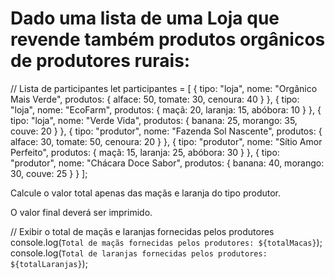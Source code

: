 # Dado uma lista de uma Loja que revende também produtos orgânicos de produtores rurais:

// Lista de participantes 
let participantes = [ { tipo: "loja", nome: "Orgânico Mais Verde", produtos: { alface: 50, tomate: 30, cenoura: 40 } }, { tipo: "loja", nome: "EcoFarm", produtos: { maçã: 20, laranja: 15, abóbora: 10 } }, { tipo: "loja", nome: "Verde Vida", produtos: { banana: 25, morango: 35, couve: 20 } }, { tipo: "produtor", nome: "Fazenda Sol Nascente", produtos: { alface: 30, tomate: 50, cenoura: 20 } }, { tipo: "produtor", nome: "Sítio Amor Perfeito", produtos: { maçã: 15, laranja: 25, abóbora: 30 } }, { tipo: "produtor", nome: "Chácara Doce Sabor", produtos: { banana: 40, morango: 30, couve: 25 } } ];

Calcule o valor total apenas das maçãs e laranja do tipo produtor.

O valor final deverá ser imprimido.

// Exibir o total de maçãs e laranjas fornecidas pelos produtores console.log(`Total de maçãs fornecidas pelos produtores: ${totalMacas}`); console.log(`Total de laranjas fornecidas pelos produtores: ${totalLaranjas}`);